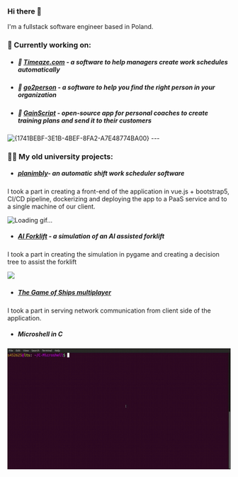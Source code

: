 ### Hi there 👋


I'm a fullstack software engineer based in Poland.



### 🚀 Currently working on:
- ##### 📆 [Timeaze.com](https://timeaze.com) - a software to help managers create work schedules automatically
- ##### 🔎 [go2person](https://github.com/SaluSL/go2person) - a software to help you find the right person in your organization
- ##### 💪 [GainScript](https://github.com/SaluSL/gainscript) - open-source app for personal coaches to create training plans and send it to their customers
<img width="947" alt="{1741BEBF-3E1B-4BEF-8FA2-A7E48774BA00}" src="https://github.com/user-attachments/assets/6e7c8d5c-524f-4e89-935a-16dff3d8b879" />
---

### 👨‍🎓 My old university projects:

- ##### [planimbly](https://github.com/planimbly/planimbly)- an automatic shift work scheduler software 
I took a part in creating a front-end of the application in vue.js + bootstrap5, CI/CD pipeline, dockerizing and deploying the app to a PaaS service and to a single machine of our client. 

![Loading gif...](https://github.com/SaluSL/SaluSL/blob/master/planimbly_schedule.gif)

- ##### [AI Forklift](https://git.wmi.amu.edu.pl/s452625/projektAI) - a simulation of an AI assisted forklift
I took a part in creating the simulation in pygame and creating a decision tree to assist the forklift

![](https://github.com/SaluSL/SaluSL/blob/master/forkliftAI.gif)

- ##### [The Game of Ships multiplayer](https://github.com/kwakie13/SiecioweStatki)
I took a part in serving network communication from client side of the application.

- ##### Microshell in C
![](https://github.com/SaluSL/SaluSL/blob/master/microshell.gif)


<!--
**SaluSL/SaluSL** is a ✨ _special_ ✨ repository because its `README.md` (this file) appears on your GitHub profile.

Here are some ideas to get you started:

- 🔭 I’m currently working on ...
- 🌱 I’m currently learning ...
- 👯 I’m looking to collaborate on ...
- 🤔 I’m looking for help with ...
- 💬 Ask me about ...
- 📫 How to reach me: ...
- 😄 Pronouns: ...
- ⚡ Fun fact: ...
-->
